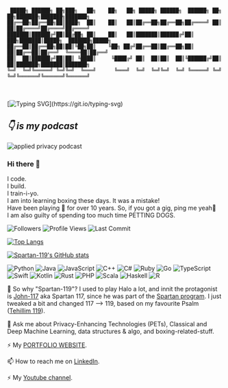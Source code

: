 ```
 █████╗ ██████╗ ██╗███╗   ██╗    ██╗   ██╗ █████╗ ██████╗  ██████╗ ██╗  ██╗███████╗███████╗███████╗
██╔══██╗██╔══██╗██║████╗  ██║    ██║   ██║██╔══██╗██╔══██╗██╔════╝ ██║  ██║██╔════╝██╔════╝██╔════╝
███████║██████╔╝██║██╔██╗ ██║    ██║   ██║███████║██████╔╝██║  ███╗███████║█████╗  ███████╗█████╗  
██╔══██║██╔══██╗██║██║╚██╗██║    ╚██╗ ██╔╝██╔══██║██╔══██╗██║   ██║██╔══██║██╔══╝  ╚════██║██╔══╝  
██║  ██║██████╔╝██║██║ ╚████║     ╚████╔╝ ██║  ██║██║  ██║╚██████╔╝██║  ██║███████╗███████║███████╗
╚═╝  ╚═╝╚═════╝ ╚═╝╚═╝  ╚═══╝      ╚═══╝  ╚═╝  ╚═╝╚═╝  ╚═╝ ╚═════╝ ╚═╝  ╚═╝╚══════╝╚══════╝╚══════╝
```
                          

<br><br>
[![Typing SVG](https://readme-typing-svg.demolab.com?font=Fira+Code&duration=4000&pause=10&multiline=true&width=600&height=100&lines=hi%2C+I+am+Abin.+welcome+to+my+GitHub.;I+am+a+Machine+Learning+Engineer%2C;+and+a+Privacy+Proponent.)](https://git.io/typing-svg)

## <i>👇 is my podcast</i>
![applied privacy podcast](https://github.com/Spartan-119/Spartan-119/blob/master/Welcome%20to%20the%20Applied%20Privacy%20podcast.gif)

### Hi there 👋

I code.<br>
I build.<br>
I train-i-yo.<br>
I am into learning boxing these days. It was a mistake!<br>
Have been playing 🎸 for over 10 years. So, if you got a gig, ping me yeah🤘<br>
I am also guilty of spending too much time PETTING DOGS. <br>

![Followers](https://img.shields.io/github/followers/spartan-119?style=social)
![Profile Views](https://komarev.com/ghpvc/?username=spartan-119)
![Last Commit](https://img.shields.io/github/last-commit/spartan-119/spartan-119)

[![Top Langs](https://github-readme-stats.vercel.app/api/top-langs/?username=spartan-119&layout=compact)](https://github.com/anuraghazra/github-readme-stats)

[![Spartan-119's GitHub stats](https://github-readme-stats.vercel.app/api?username=spartan-119&show_icons=true&theme=radical)](https://github.com/anuraghazra/github-readme-stats)

![Python](https://img.shields.io/badge/-Python-3776AB?style=flat-square&logo=python&logoColor=white)
![Java](https://img.shields.io/badge/-Java-007396?style=flat-square&logo=java&logoColor=white)
![JavaScript](https://img.shields.io/badge/-JavaScript-F7DF1E?style=flat-square&logo=javascript&logoColor=black)
![C++](https://img.shields.io/badge/-C++-00599C?style=flat-square&logo=c%2B%2B&logoColor=white)
![C#](https://img.shields.io/badge/-C%23-239120?style=flat-square&logo=c-sharp&logoColor=white)
![Ruby](https://img.shields.io/badge/-Ruby-CC342D?style=flat-square&logo=ruby&logoColor=white)
![Go](https://img.shields.io/badge/-Go-00ADD8?style=flat-square&logo=go&logoColor=white)
![TypeScript](https://img.shields.io/badge/-TypeScript-3178C6?style=flat-square&logo=typescript&logoColor=white)
![Swift](https://img.shields.io/badge/-Swift-FA7343?style=flat-square&logo=swift&logoColor=white)
![Kotlin](https://img.shields.io/badge/-Kotlin-0095D5?style=flat-square&logo=kotlin&logoColor=white)
![Rust](https://img.shields.io/badge/-Rust-000000?style=flat-square&logo=rust&logoColor=white)
![PHP](https://img.shields.io/badge/-PHP-777BB4?style=flat-square&logo=php&logoColor=white)
![Scala](https://img.shields.io/badge/-Scala-DC322F?style=flat-square&logo=scala&logoColor=white)
![Haskell](https://img.shields.io/badge/-Haskell-5D4F85?style=flat-square&logo=haskell&logoColor=white)
![R](https://img.shields.io/badge/-R-276DC3?style=flat-square&logo=r&logoColor=white)

🤔 So why "Spartan-119"? I used to play Halo a lot, and innit the protagonist is [John-117](https://halo.fandom.com/wiki/John-117) aka Spartan 117, since he was part of the [Spartan program](https://halo.fandom.com/wiki/SPARTAN-II_Program). I just tweaked a bit and changed 117 --> 119, based on my favourite Psalm ([Tehillim 119](https://www.sefaria.org/Psalms.119?lang=bi)).

💬 Ask me about Privacy-Enhancing Technologies (PETs), Classical and Deep Machine Learning, data structures & algo, and boxing-related-stuff.

⚡ My [PORTFOLIO WEBSITE](https://spartan-119.github.io/portfolio/).

📫 How to reach me on [LinkedIn](https://www.linkedin.com/in/datasciencejokes/).

⚡ My [Youtube channel](https://www.youtube.com/channel/UCJOlMQlzoq5kQ3m8tdoH3QA).

<!--
**Spartan-119/Spartan-119** is a ✨ _special_ ✨ repository because its `README.md` (this file) appears on your GitHub profile.

Here are some ideas to get you started:

- 🔭 I’m currently working on ...
- 🌱 I’m currently learning Deep learning, NLP, and Pen Testing 
- 👯 I’m looking to collaborate on ...
- 🤔 I’m looking for help with ...
- 💬 Ask me about Machine Learning, Linear regression, data structures & algo
- 📫 How to reach me: ...
- 😄 Pronouns: ...
- ⚡ Fun fact: ...
-->
